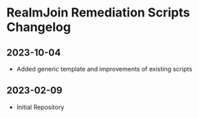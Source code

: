 # RealmJoin Remediation Scripts Changelog 

## 2023-10-04
* Added generic template and improvements of existing scripts

## 2023-02-09
* Initial Repository
